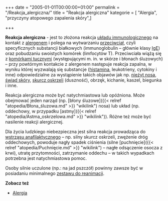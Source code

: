 +++
date = "2005-01-01T00:00:00+01:00"
permalink = "/Reakcja_alergiczna/"
title = "Reakcja alergiczna"
kategorie = [ "Alergia", "przyczyny atopowego zapalenia skóry",]

+++

**Reakcja alergiczna** - jest to złożona reakcja [układu immunologicznego](/atopedia/Układ_immunologiczny "wikilink") na kontakt z [alergenem](/atopedia/Alergen "wikilink") i polega na wytwarzaniu [przeciwciał](/atopedia/Przeciwciało "wikilink"), czyli specyficznych substancji białkowych (immunoglobulin – głównie klasy [IgE](/atopedia/IgE "wikilink")) oraz pobudzaniu swoistych komórek (limfocytów T). Przeciwciała wiążą się z [komórkami tucznymi](/atopedia/Komórki_tuczne "wikilink") (występującymi m. in. w skórze i błonach śluzowych) – przy powtórnym kontakcie z alergenem następuje reakcja zapalna, w wyniku której wyzwalają się substancje ([histamina](/atopedia/Histamina "wikilink"), leukotrieny, cytokiny i inne) odpowiedzialne za wystąpienie takich objawów jak np. [nieżyt nosa](/atopedia/Alergiczny_nieżyt_nosa "wikilink"), [świąd skóry](/atopedia/Świąd "wikilink"), [skurcz oskrzeli](/atopedia/Astma_oskrzelowa "wikilink") (duszność), obrzęk, kichanie, kaszel, biegunka i inne.

Reakcja alergiczna może być natychmiastowa lub opóźniona. Może obejmować jeden narząd (np. [błony śluzowe]({{< relref "atopedia/Błona_śluzowa.md" >}} "wikilink") nosa) lub układ (np. oddechowy, w przypadku [astmy]({{< relref "atopedia/Astma_oskrzelowa.md" >}} "wikilink")). Różne też może być nasilenie reakcji alergicznej.

Dla życia ludzkiego niebezpieczna jest silna reakcja prowadząca do [wstrząsu anafilaktycznego](/atopedia/Wstrząs_anafilaktyczny "wikilink") – np. silny skurcz oskrzeli, zwężenie dróg oddechowych, powoduje nagły spadek ciśnienia (silne [puchnięcie]({{< relref "atopedia/Puchnięcie.md" >}} "wikilink") – nagłe odsączenie osocza z krwi), utratę przytomności, zatrzymanie oddechu – w takich wypadkach potrzebna jest natychmiastowa pomoc.

Osoby silnie uczulone (np.: na jad pszczół) powinny zawsze być w posiadaniu minimalnego [zestawu do reanimacji](/atopedia/Zestaw_do_reanimacji "wikilink").

**Zobacz też**

-   [Alergia](/atopedia/Alergia "wikilink")
